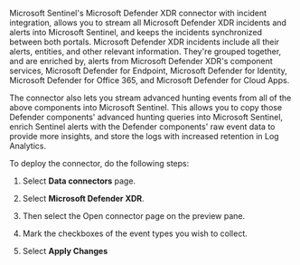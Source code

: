 Microsoft Sentinel's Microsoft Defender XDR connector with incident integration, allows you to stream all Microsoft Defender XDR incidents and alerts into Microsoft Sentinel, and keeps the incidents synchronized between both portals. Microsoft Defender XDR incidents include all their alerts, entities, and other relevant information. They're grouped together, and are enriched by, alerts from Microsoft Defender XDR's component services, Microsoft Defender for Endpoint, Microsoft Defender for Identity, Microsoft Defender for Office 365, and Microsoft Defender for Cloud Apps.

The connector also lets you stream advanced hunting events from all of the above components into Microsoft Sentinel. This allows you to copy those Defender components' advanced hunting queries into Microsoft Sentinel, enrich Sentinel alerts with the Defender components' raw event data to provide more insights, and store the logs with increased retention in Log Analytics.


To deploy the connector, do the following steps:

1. Select **Data connectors** page.

1. Select **Microsoft Defender XDR**.

1. Then select the Open connector page on the preview pane.

1. Mark the checkboxes of the event types you wish to collect.

1. Select **Apply Changes**
